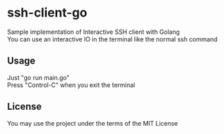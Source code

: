 ssh-client-go
=============

Sample implementation of Interactive SSH client with Golang  
You can use an interactive IO in the terminal like the normal ssh command

## Usage

Just "go run main.go"  
Press "Control-C" when you exit the terminal

## License

You may use the project under the terms of the MIT License
